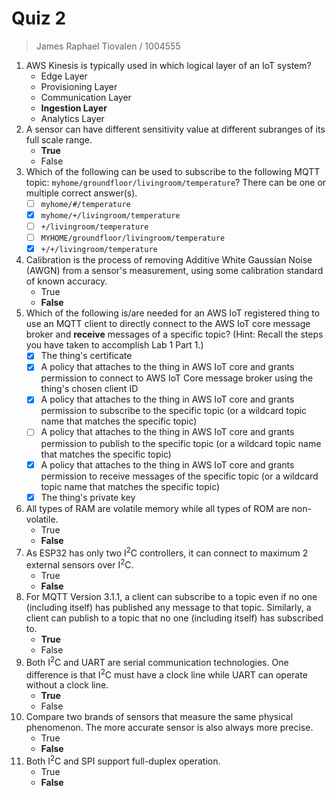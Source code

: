 # Quiz 2

> James Raphael Tiovalen / 1004555

1. AWS Kinesis is typically used in which logical layer of an IoT system?
   - Edge Layer
   - Provisioning Layer
   - Communication Layer
   - **Ingestion Layer**
   - Analytics Layer
2. A sensor can have different sensitivity value at different subranges of its full scale range.
   - **True**
   - False
3. Which of the following can be used to subscribe to the following MQTT topic: `myhome/groundfloor/livingroom/temperature`? There can be one or multiple correct answer(s).
   - [ ] `myhome/#/temperature`
   - [x] `myhome/+/livingroom/temperature`
   - [ ] `+/livingroom/temperature`
   - [ ] `MYHOME/groundfloor/livingroom/temperature`
   - [x] `+/+/livingroom/temperature`
4. Calibration is the process of removing Additive White Gaussian Noise (AWGN) from a sensor's measurement, using some calibration standard of known accuracy.
   - True
   - **False**
5. Which of the following is/are needed for an AWS IoT registered thing to use an MQTT client to directly connect to the AWS IoT core message broker and **receive** messages of a specific topic? (Hint: Recall the steps you have taken to accomplish Lab 1 Part 1.)
   - [x] The thing's certificate
   - [x] A policy that attaches to the thing in AWS IoT core and grants permission to connect to AWS IoT Core message broker using the thing's chosen client ID
   - [x] A policy that attaches to the thing in AWS IoT core and grants permission to subscribe to the specific topic (or a wildcard topic name that matches the specific topic)
   - [ ] A policy that attaches to the thing in AWS IoT core and grants permission to publish to the specific topic (or a wildcard topic name that matches the specific topic)
   - [x] A policy that attaches to the thing in AWS IoT core and grants permission to receive messages of the specific topic (or a wildcard topic name that matches the specific topic)
   - [x] The thing's private key
6. All types of RAM are volatile memory while all types of ROM are non-volatile.
   - True
   - **False**
7. As ESP32 has only two I<sup>2</sup>C controllers, it can connect to maximum 2 external sensors over I<sup>2</sup>C.
   - True
   - **False**
8. For MQTT Version 3.1.1, a client can subscribe to a topic even if no one (including itself) has published any message to that topic. Similarly, a client can publish to a topic that no one (including itself) has subscribed to.
   - **True**
   - False
9. Both I<sup>2</sup>C and UART are serial communication technologies. One difference is that I<sup>2</sup>C must have a clock line while UART can operate without a clock line.
   - **True**
   - False
10. Compare two brands of sensors that measure the same physical phenomenon. The more accurate sensor is also always more precise.
    - True
    - **False**
11. Both I<sup>2</sup>C and SPI support full-duplex operation.
    - True
    - **False**